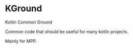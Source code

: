 # KGround

Kotlin Common Ground

Common code that should be useful for many kotlin projects.

Mainly for MPP.
